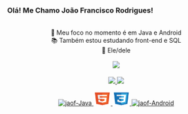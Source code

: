 ### Olá! Me Chamo João Francisco Rodrigues!


<br>
<div align="center">
  🍃 Meu foco no momento é em Java e Android<br>
  📚 Também estou estudando front-end e SQL <br>
  🎈 Ele/dele <br>
  <br>
  <img height="180em" src='https://data.whicdn.com/images/54406285/original.gif'>
</div> 
<br>

<div align="center">
  <a href="https://github.com/devjaof">
  <img height="180em" src="https://github-readme-stats.vercel.app/api?username=devjaof&show_icons=true&theme=tokyonight&include_all_commits=true&count_private=true"/>
  <img height="180em" src="https://github-readme-stats.vercel.app/api/top-langs/?username=devjaof&layout=compact&langs_count=7&theme=tokyonight"/>
</div>
  
 <div align="center"><br>
  <img  alt="jaof-Java" height="30" width="40" src="https://cdn.jsdelivr.net/gh/devicons/devicon/icons/java/java-original.svg">
  <img  alt="jaof-HTML" height="30" width="40" src="https://raw.githubusercontent.com/devicons/devicon/master/icons/html5/html5-original.svg">
  <img  alt="jaof-CSS" height="30" width="40" src="https://raw.githubusercontent.com/devicons/devicon/master/icons/css3/css3-original.svg">
  <img alt="jaof-Android" height="30" width="40" src="https://cdn.jsdelivr.net/gh/devicons/devicon/icons/android/android-plain.svg">
</div>
